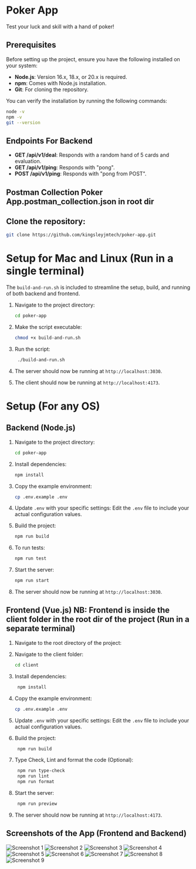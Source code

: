 # Poker App

Test your luck and skill with a hand of poker!

## Prerequisites

Before setting up the project, ensure you have the following installed on your system:

- **Node.js**: Version 16.x, 18.x, or 20.x is required.
- **npm**: Comes with Node.js installation.
- **Git**: For cloning the repository.

You can verify the installation by running the following commands:

```sh
node -v
npm -v
git --version
```

## Endpoints For Backend

- **GET /api/v1/deal**: Responds with a random hand of 5 cards and evaluation.
- **GET /api/v1/ping**: Responds with "pong".
- **POST /api/v1/ping**: Responds with "pong from POST".

## Postman Collection Poker App.postman_collection.json in root dir

## Clone the repository:
   ```sh
   git clone https://github.com/kingsleyjmtech/poker-app.git
   ```

# Setup for Mac and Linux (Run in a single terminal)

The `build-and-run.sh` is included to streamline the setup, build, and running of both backend and frontend.

1. Navigate to the project directory:
   ```sh
   cd poker-app
   ```

2. Make the script executable:
   ```sh
   chmod +x build-and-run.sh
   ```

3. Run the script:
   ```sh
    ./build-and-run.sh      
    ```

4. The server should now be running at `http://localhost:3030`.

5. The client should now be running at `http://localhost:4173`.

# Setup (For any OS)

## Backend (Node.js)

1. Navigate to the project directory:
   ```sh
   cd poker-app
   ```

2. Install dependencies:
   ```sh
   npm install
   ```

3. Copy the example environment:
   ```sh
   cp .env.example .env
   ```

4. Update `.env` with your specific settings:
   Edit the `.env` file to include your actual configuration values.

5. Build the project:
   ```sh
   npm run build
   ```

6. To run tests:
   ```sh
   npm run test
   ```

7. Start the server:
   ```sh
   npm run start
   ```

8. The server should now be running at `http://localhost:3030`.

## Frontend (Vue.js) NB: Frontend is inside the client folder in the root dir of the project (Run in a separate terminal)

1. Navigate to the root directory of the project:

2. Navigate to the client folder:
   ```sh
   cd client
   ```

3. Install dependencies:
   ```sh
    npm install
    ```

4. Copy the example environment:
   ```sh
   cp .env.example .env
   ```

5. Update `.env` with your specific settings:
   Edit the `.env` file to include your actual configuration values.

6. Build the project:
   ```sh
    npm run build
    ```

7. Type Check, Lint and format the code (Optional):
   ```sh
    npm run type-check
    npm run lint
    npm run format   
    ```

8. Start the server:
    ```sh
     npm run preview
     ```

9. The server should now be running at `http://localhost:4173`.

## Screenshots of the App (Frontend and Backend)

![Screenshot 1](screenshots/screenshot-1.png)
![Screenshot 2](screenshots/screenshot-2.png)
![Screenshot 3](screenshots/screenshot-3.png)
![Screenshot 4](screenshots/screenshot-4.png)
![Screenshot 5](screenshots/screenshot-5.png)
![Screenshot 6](screenshots/screenshot-6.png)
![Screenshot 7](screenshots/screenshot-7.png)
![Screenshot 8](screenshots/screenshot-8.png)
![Screenshot 9](screenshots/screenshot-9.png)
